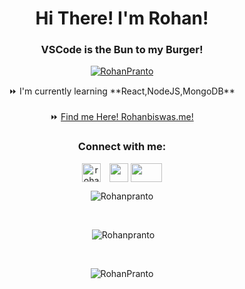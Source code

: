 <h1 align="center">Hi There! I'm Rohan!</h1>
<h3 align="center">VSCode is the Bun to my Burger!</h3>


<p align="center"> <a href="https://github.com/ryo-ma/github-profile-trophy"><img
            src="https://github-profile-trophy.vercel.app/?username=RohanPranto" alt="RohanPranto" /></a> </p>


<div align="center">
    ⏩ I'm currently learning **React,NodeJS,MongoDB** <br> <br>
    ⏩ <a align="center" href="https://rohanbiswas.me/">Find me Here! Rohanbiswas.me!</a>
</div>

<h3 align="center">Connect with me:</h3>
<p align="center">
    <a style="padding-right: 10px;" href="https://www.linkedin.com/in/rohan-biswas-178848239/" target="blank"><img
            align="center"
            src="https://raw.githubusercontent.com/rahuldkjain/github-profile-readme-generator/master/src/images/icons/Social/linked-in-alt.svg"
            alt="rohan-biswas-178848239" height="30" width="30" /></a>
    <a href="https://www.instagram.com/rohan.css"><img align="center" height="30" width="30"
            src="https://upload.wikimedia.org/wikipedia/commons/e/e7/Instagram_logo_2016.svg" alt=""></a>
    <a href="https://www.facebook.com/r.biswasz/"><img align="center" height="30" width="50"
            src="https://1000logos.net/wp-content/uploads/2021/04/Facebook-logo.png" alt=""></a>
</p>

<!-- <h3 align="center">Languages that I know:</h3> -->


<div align="center">
        <p><img src="https://github-readme-stats.vercel.app/api/top-langs?username=Rohanpranto&show_icons=true&locale=en&layout=compact" alt="Rohanpranto" /></p> <br>

<p>&nbsp;<img src="https://github-readme-stats.vercel.app/api?username=Rohanpranto&show_icons=true&locale=en" alt="Rohanpranto" /></p> <br>

<p><img  src="https://github-readme-streak-stats.herokuapp.com/?user=Rohanpranto&" alt="RohanPranto" /></p>
</div>
